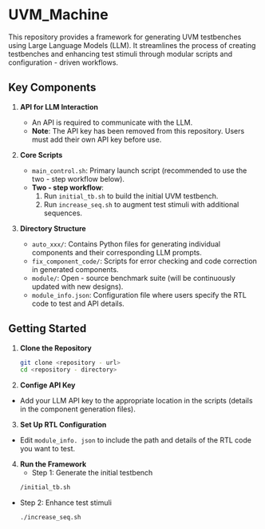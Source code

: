 # UVM_Machine  

This repository provides a framework for generating UVM testbenches using Large Language Models (LLM). It streamlines the process of creating testbenches and enhancing test stimuli through modular scripts and configuration - driven workflows.  

## Key Components  
1. **API for LLM Interaction**  
   - An API is required to communicate with the LLM.  
   - **Note**: The API key has been removed from this repository. Users must add their own API key before use.  

2. **Core Scripts**  
   - `main_control.sh`: Primary launch script (recommended to use the two - step workflow below).  
   - **Two - step workflow**:  
     1. Run `initial_tb.sh` to build the initial UVM testbench.  
     2. Run `increase_seq.sh` to augment test stimuli with additional sequences.  

3. **Directory Structure**  
   - `auto_xxx/`: Contains Python files for generating individual components and their corresponding LLM prompts.  
   - `fix_component_code/`: Scripts for error checking and code correction in generated components.  
   - `module/`: Open - source benchmark suite (will be continuously updated with new designs).  
   - `module_info.json`: Configuration file where users specify the RTL code to test and API details.  

## Getting Started  
1. **Clone the Repository**  
   ```bash  
   git clone <repository - url>  
   cd <repository - directory>
   
2. **Confige API Key**
 - Add your LLM API key to the appropriate location in the scripts (details in the component generation files).

3. **Set Up RTL Configuration**
 - Edit `module_info. json` to include the path and details of the RTL code you want to test.

4. **Run the Framework**
   - Step 1: Generate the initial testbench
   ```bash
   /initial_tb.sh

- Step 2: Enhance test stimuli
   ```bash
   ./increase_seq.sh
